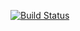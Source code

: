 [![Build Status](https://travis-ci.com/Cynichill/sem.svg?branch=master)](https://travis-ci.com/Cynichill/sem)